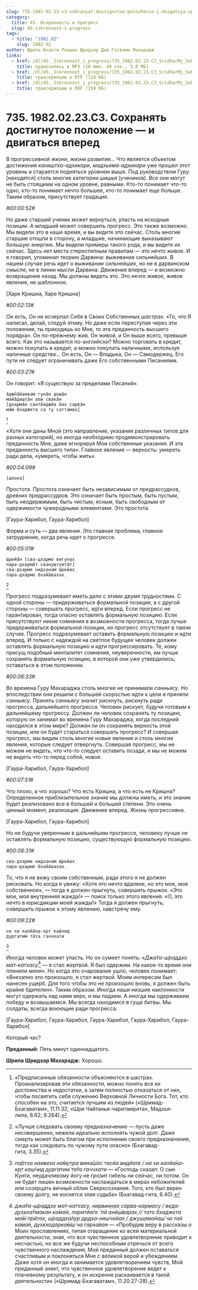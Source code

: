 ```yaml
---
slug: 735-1982-02-23-c3-sohranyat-dostignutoe-polozhenie-i-dvigatsya-vpered
category:
  title: 45. Искренность и прогресс
  slug: 45-iskrennost-i-progress
tags:
  - title: "1982.02"
    slug: 1982-02
author: Шрила Бхакти Ракшак Шридхар Дев-Госвами Махарадж
links:
  - href: /dl/45._Iskrennost_i_progress/735_1982.02.23.C3_SridharMj_Sohranjat_dostignutoe_polozhenie_i_dvigatsja_vpered.mp3
    title: аудиозапись в MP3 (10 мин. 48 сек., 5,8 МБ)
  - href: /dl/45._Iskrennost_i_progress/735_1982.02.23.C3_SridharMj_Sohranjat_dostignutoe_polozhenie_i_dvigatsja_vpered.rtf
    title: транскрипцию в RTF (124 КБ)
  - href: /dl/45._Iskrennost_i_progress/735_1982.02.23.C3_SridharMj_Sohranjat_dostignutoe_polozhenie_i_dvigatsja_vpered.pdf
    title: транскрипцию в PDF (159 КБ)
---
```


# 735. 1982.02.23.C3. Сохранять достигнутое положение — и двигаться вперед

В прогрессивной жизни, жизни развития… Что является объектом достижения *каништха-адхикари*, *мадхьяма-адхикари* уже прошел этот уровень и старается подняться уровнем выше. Под руководством Гуру [находятся] столь многие категории *шишья* (учеников). Все они могут не быть стоящими на одном уровне, равными. Кто-то понимает что-то одно, кто-то понимает нечто большее, кто-то понимает еще больше. Таким образом, присутствует градация.

*#00:00:52#*

Но даже старший ученик может вернуться, упасть на исходные позиции. А младший может совершить прогресс. Это также возможно. Мы видели это в наше время, и вы видите это сейчас. Столь многие старшие отошли в сторону, а младшие, начинающие выказывают большую энергию. Мы видели примеры такого рода, и вы видите их сейчас. Здесь нет места стереотипным правилам — это нечто живое. И я говорил, упоминал теорию Дарвина: выживание сильнейших. В нашем случае речь идет о выживании сильнейших, но не в дарвинском смысле, не в линии мысли Дарвина. Движение вперед — и возможно возвращение назад. Мы должны видеть это. Это нечто живое, живое явление, не шаблонное.

[Харе Кришна, Харе Кришна]

*#00:02:13#*

Он есть, Он не исчерпал Себя в Своих Собственных *шастрах*. «То, что Я написал, делай, следуй этому. Но даже если переступая через эти положения, ты приходишь ко Мне, то эта преданность высшего порядка». Он по-прежнему жив. Он живой, и Он выше всего, превыше всего. Как это называется по-английски? Можно торговать в кредит, можно покупать в кредит, а можно покупать наличными, используя наличные средства… Он есть, Он — Владыка, Он — Самодержец. Его пути не следует ограничивать даже Его собственными Писаниями.

*#00:03:27#*

Он говорит: «Я существую за пределами Писаний».

    а̄джн̃а̄йаивам̇ гун̣а̄н дош̣а̄н
    майа̄диш̣т̣а̄н апи свака̄н
    [дхарма̄н сантйаджйа йах̣ сарва̄н
    ма̄м̇ бхаджета са ту саттамах̣]
[^_ftn1]

«Хотя они даны Мной (это направление, указания различных типов для разных категорий), но иногда необходимо продемонстрировать преданность Мне, даже игнорируя Мои собственные указания. И эта преданность высшего типа». Главное явление — верность: умереть ради дела, «умереть, чтобы жить».

*#00:04:09#*

    [шлока]

Простота. Простота означает быть независимым от предрассудков, древних предрассудков. Это означает быть простым, быть пустым, быть неодержимым, быть чистым, ясным, быть свободным от одержимости чужеродными элементами. Это простота.

[Гаура-Харибол, Гаура-Харибол]

Форма и суть — два явления. Это главная проблема, главное затруднение, когда речь идет о прогрессе.

*#00:05:01#*

    ш́рейа̄н [сва-дхармо вигун̣ах̣
    пара-дхарма̄т свануш̣т̣хита̄т]
    сва-дхарме нидханам̇ ш́рейах̣
    пара-дхармо бхайа̄вахах̣
[^_ftn2]

Прогресс подразумевает иметь дело с этими двумя трудностями. С одной стороны — придерживаться формальной позиции, а с другой стороны — совершать прогресс, идти вперед. Если прогресс не гарантирован, тогда опасно оставлять формальную позицию. Если присутствуют некие сомнения в возможности прогресса, тогда лучше придерживаться формальной позиции, но прогресс отсутствует в таком случае. Прогресс подразумевает оставить формальную позицию и идти вперед. И только с надеждой на светлое будущее человек должен оставлять формальную позицию и идти прогрессировать. Те, кому присущ подобный менталитет сомнения, неуверенности, им лучше сохранять формальную позицию, в которой они уже утвердились, оставаться в этом положении.

*#00:06:33#*

Во времена Гуру Махараджа столь многие не принимали *санньясу*. Но впоследствии они решили с большей скоростью идти к цели и приняли *санньясу*. Принять *санньясу* значит рискнуть, рискнуть ради прогресса, дальнейшего прогресса. Человек рискует, будучи готовым к дальнейшему прогрессу. Должен ли человек сохранять ту позицию, которую он занимал во времена Гуру Махараджа, когда последний находился в этом мире? Должен ли он сохранять верность этой позиции, или он будет стараться совершать прогресс? И совершая прогресс, мы видим столь многие новые явления и столь многие явления, которые следует отвергнуть. Совершая прогресс, мы не можем не видеть, что что-то следует оставить позади, и мы не можем не видеть что-то перед собой, новое.

[Гаура-Харибол, Гаура-Харибол]

*#00:07:51#*

Что плохо, а что хорошо? Что есть Кришна, а что есть не Кришна? Определенное приблизительное знание мы должны иметь, и это знание будет реализовано все в большей и большей степени. Это очень ценный момент, реализация. Движение вперед. Жизнь прогрессивна.

[Гаура-Харибол, Гаура-Харибол]

Но не будучи уверенным в дальнейшем прогрессе, человеку лучше не оставлять формальную позицию, существующую формальную позицию.

*#00:08:31#*

    сва-дхарме нидханам̇ ш́рейах̣
    пара-дхармо бхайа̄вахах̣

То, что я не вижу своим собственным, ради этого я не должен рисковать. Но когда я увижу: «Хотя это нечто вдалеке, но это мое, мое собственное», — тогда я должен прыгнуть, совершить прыжок. «Это мое, моя внутренняя жажда!» — поиск только этого явления. «О, это нечто в юрисдикции моей жажды!» Тогда я должен прыгнуть, совершить прыжок к этому явлению, навстречу ему.

*#00:09:22#*

    на хи калйа̄н̣а-кр̣т каш́чид
    дургатим̇ та̄та гаччхати
[^_ftn3]

Иногда человек может упасть. Но он сумеет понять: «*Джа̄та-ш́раддхо мат-катхасу*[^_ftn4] — я стал жертвой. Я был одержим. На какое-то время они пленили меня». Но когда это очарование ушло, человек понимает: «Внезапно это произошло, я стал жертвой. Моим интересам был нанесен ущерб. Для того чтобы это не произошло вновь, я должен быть крайне бдителен». Таким образом. Иногда наши низшие наклонности могут одержать над нами верх, и мы падаем. А иногда мы одерживаем победу и возвышаемся. Мы всегда находимся в гуще битвы. Мы солдаты, всегда воюющие ради прогресса.

[Гаура-Харибол, Гаура-Харибол, Гаура-Харибол, Гаура-Харибол, Гаура-Харибол]

Который час?

**Преданный:** Пять минут одиннадцатого.

**Шрила Шридхар Махарадж:** Хорошо.



[^_ftn1]: «Предписанные обязанности объясняются в шастрах. Проанализировав эти обязанности, можно понять все их достоинства и недостатки, а затем полностью отказаться от них, чтобы посвятить себя служению Верховной Личности Бога. Тот, кто способен на это, считается лучшим из людей» («Шримад-Бхагаватам», 11.11.32; «Шри Чайтанья-чаритамрита», Мадхья-лила, 8.62; 9.264).

[^_ftn2]: «Лучше следовать своему предназначению — пусть даже несовершенно, нежели идеально исполнять чужой долг. Даже смерть может быть благом при исполнении своего предназначения, тогда как следовать по чужому пути опасно» (Бхагавад-гита, 3.35).

[^_ftn3]: *па̄ртха наивеха на̄мутра вина̄ш́ас тасйа видйате / на хи калйа̄н̣а-кр̣т каш́чид дургатим̇ та̄та гаччхати* — «Господь сказал: О сын Кунти, неудачливому йогу не грозит гибель ни сейчас, ни потом. Он не будет лишен возможности наслаждаться в мирах небожителей или созерцать вечный облик Сверхсознания. Того, кто был верен своему долгу, не коснется злая судьба» (Бхагавад-гита, 6.40).

[^_ftn4]: *джа̄та-ш́раддхо мат-катхасу, нирвин̣н̣ах̣ сарва-кармасу / веда-дух̣кха̄тмакан ка̄ма̄н, паритйа̄ге ‘пй анӣш́варах̣ // тато бхаджета ма̄м̇ прӣтах̣, ш́раддха̄лур др̣д̣ха-ниш́чайах̣ / джуш̣ама̄наш́ ча та̄н ка̄ма̄н, дух̣кходарка̄м̇ш́ ча гархайан* — «Пробудив веру в рассказы о Моих прославлениях, питая отвращение ко всей материальной деятельности, зная, что все чувственное удовлетворение приводит к несчастью, но все же будучи неспособным отречься от всего чувственного наслаждения, Мой преданный должен оставаться счастливым и поклоняться Мне с великой верой и убеждением. Даже хотя он иногда и занимается удовлетворением чувств, Мой преданный знает, что чувственное удовлетворение ведет к плачевному результату, и он искренне раскаивается в такой деятельности» («Шримад-Бхагаватам», 11.20.27-28).

